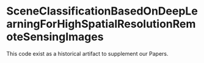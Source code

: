 # SceneClassificationBasedOnDeepLearningForHighSpatialResolutionRemoteSensingImages
This code exist as a historical artifact to supplement our Papers. 
